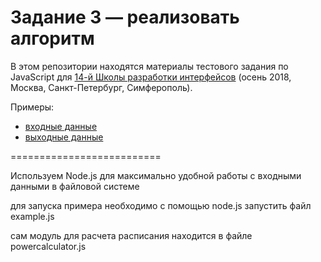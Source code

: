 ﻿# Задание 3 — реализовать алгоритм

В этом репозитории находятся материалы тестового задания по JavaScript для [14-й Школы разработки интерфейсов](https://academy.yandex.ru/events/frontend/shri_msk-2018-2) (осень 2018, Москва, Санкт-Петербург, Симферополь).

Примеры: 

- [входные данные](./data/input.json)
- [выходные данные](./data/output.json)



==========================

Используем Node.js для максимально удобной работы с входными данными в файловой системе

для запуска примера необходимо с помощью node.js запустить файл example.js

сам модуль для расчета расписания находится в файле powercalculator.js